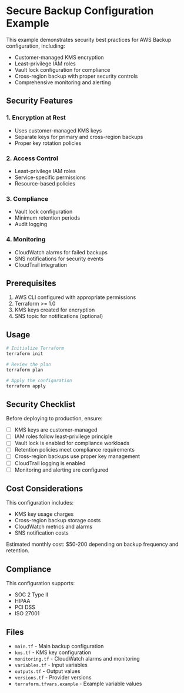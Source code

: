 # Secure Backup Configuration Example

This example demonstrates security best practices for AWS Backup configuration, including:

- Customer-managed KMS encryption
- Least-privilege IAM roles
- Vault lock configuration for compliance
- Cross-region backup with proper security controls
- Comprehensive monitoring and alerting

## Security Features

### 1. Encryption at Rest
- Uses customer-managed KMS keys
- Separate keys for primary and cross-region backups
- Proper key rotation policies

### 2. Access Control
- Least-privilege IAM roles
- Service-specific permissions
- Resource-based policies

### 3. Compliance
- Vault lock configuration
- Minimum retention periods
- Audit logging

### 4. Monitoring
- CloudWatch alarms for failed backups
- SNS notifications for security events
- CloudTrail integration

## Prerequisites

1. AWS CLI configured with appropriate permissions
2. Terraform >= 1.0
3. KMS keys created for encryption
4. SNS topic for notifications (optional)

## Usage

```bash
# Initialize Terraform
terraform init

# Review the plan
terraform plan

# Apply the configuration
terraform apply
```

## Security Checklist

Before deploying to production, ensure:

- [ ] KMS keys are customer-managed
- [ ] IAM roles follow least-privilege principle
- [ ] Vault lock is enabled for compliance workloads
- [ ] Retention policies meet compliance requirements
- [ ] Cross-region backups use proper key management
- [ ] CloudTrail logging is enabled
- [ ] Monitoring and alerting are configured

## Cost Considerations

This configuration includes:
- KMS key usage charges
- Cross-region backup storage costs
- CloudWatch metrics and alarms
- SNS notification costs

Estimated monthly cost: $50-200 depending on backup frequency and retention.

## Compliance

This configuration supports:
- SOC 2 Type II
- HIPAA
- PCI DSS
- ISO 27001

## Files

- `main.tf` - Main backup configuration
- `kms.tf` - KMS key configuration
- `monitoring.tf` - CloudWatch alarms and monitoring
- `variables.tf` - Input variables
- `outputs.tf` - Output values
- `versions.tf` - Provider versions
- `terraform.tfvars.example` - Example variable values
